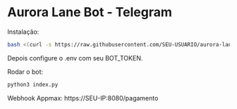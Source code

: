 # Aurora Lane Bot - Telegram

Instalação:

```bash
bash <(curl -s https://raw.githubusercontent.com/SEU-USUARIO/aurora-lane-bot/main/install.sh)
```

Depois configure o .env com seu BOT_TOKEN.

Rodar o bot:
```bash
python3 index.py
```
Webhook Appmax:
https://SEU-IP:8080/pagamento
